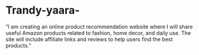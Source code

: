 # Trandy-yaara-
“I am creating an online product recommendation website where I will share useful Amazon products related to fashion, home decor, and daily use. The site will include affiliate links and reviews to help users find the best products.”
